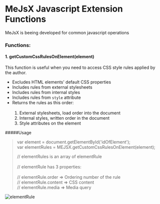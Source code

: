 # MeJsX Javascript Extension Functions
MeJsX is beeing developed for common javascript operations

### Functions:
#### 1. getCustomCssRulesOnElement(element)

This function is useful when you need to access CSS style rules applied by the author.
 - Excludes HTML elements' default CSS properties
 - Includes rules from external stylesheets
 - Includes rules from internal styles
 - Includes rules from `style` attribute
 - Returns the rules as this order:<br/><br/>
     1. External stylesheets, load order into the document
     2. Internal styles, written order in the document
     3. Style attributes on the element
 
#####Usage
 > var element = document.getElementById('idOfElement');<br/>
 > var elementRules = MEJSX.getCustomCssRulesOnElement(element);
 >
 >// elementRules is an array of elementRule<br/><br/>
 >// elementRule has 3 properties:<br/><br/>
 >// elementRule.order =&gt; Ordering number of the rule <br/>
 >// elementRule.content =&gt; CSS content <br/>
 >// elementRule.media =&gt; Media query

![elementRule](https://github.com/mental-soft/mejsx/blob/master/readme-files/elementrule.jpg)